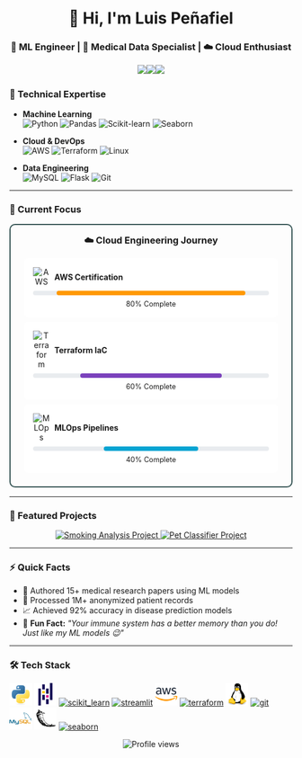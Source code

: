 <h1 align="center">👋 Hi, I'm Luis Peñafiel</h1>
<h3 align="center">🤖 ML Engineer | 🏥 Medical Data Specialist | ☁️ Cloud Enthusiast</h3>

<p align="center" style="display: flex; justify-content: center; gap: 0; margin: 0; padding: 0;">
  <a href="https://github.com/LuisPenafiel?tab=repositories" style="margin: 0; padding: 0;"><img src="https://img.shields.io/badge/📂_Projects-100000?style=for-the-badge&logo=github&logoColor=white"></a><a href="https://www.linkedin.com/in/luis-peñafiel-palmer/" style="margin: 0; padding: 0;"><img src="https://img.shields.io/badge/👔_LinkedIn-0077B5?style=for-the-badge&logo=linkedin&logoColor=white"></a><a href="mailto:penafielpalmerluis@gmail.com" style="margin: 0; padding: 0;"><img src="https://img.shields.io/badge/📧_Email-D14836?style=for-the-badge&logo=gmail&logoColor=white"></a>
</p>

### 🔧 Technical Expertise

- **Machine Learning**  
  <img src="https://img.shields.io/badge/Python-3776AB?logo=python&logoColor=white" alt="Python"> 
  <img src="https://img.shields.io/badge/Pandas-150458?logo=pandas&logoColor=white" alt="Pandas">
  <img src="https://img.shields.io/badge/Scikit_learn-F7931E?logo=scikitlearn&logoColor=white" alt="Scikit-learn">
  <img src="https://img.shields.io/badge/Seaborn-2596BE?logoColor=white" alt="Seaborn">

- **Cloud & DevOps**  
  <img src="https://img.shields.io/badge/AWS-232F3E?logo=amazonaws&logoColor=white" alt="AWS">
  <img src="https://img.shields.io/badge/Terraform-7B42BC?logo=terraform&logoColor=white" alt="Terraform">
  <img src="https://img.shields.io/badge/Linux-FCC624?logo=linux&logoColor=black" alt="Linux">

- **Data Engineering**  
  <img src="https://img.shields.io/badge/MySQL-4479A1?logo=mysql&logoColor=white" alt="MySQL">
  <img src="https://img.shields.io/badge/Flask-000000?logo=flask&logoColor=white" alt="Flask">
  <img src="https://img.shields.io/badge/Git-F05032?logo=git&logoColor=white" alt="Git">


---

### 🚀 Current Focus

<div align="center" style="border: 2px solid #2F4F4F; border-radius: 10px; padding: 1rem; margin: 1rem 0;">
  <h3 style="margin: 0 0 1rem 0;">☁️ Cloud Engineering Journey</h3>
  
  <!-- AWS Card -->
  <div style="padding: 1rem; margin: 0.5rem; background: white; border-radius: 8px;">
    <div style="display: flex; align-items: center; gap: 0.5rem;">
      <img src="https://cdn.jsdelivr.net/gh/devicons/devicon/icons/amazonwebservices/amazonwebservices-original.svg" width="30" alt="AWS">
      <h4 style="margin: 0;">AWS Certification</h4>
    </div>
    <div style="background: #e9ecef; height: 8px; border-radius: 4px; margin-top: 0.5rem;">
      <div style="width: 80%; background: #FF9900; height: 100%; border-radius: 4px;"></div>
    </div>
    <p style="margin: 0.5rem 0 0 0; font-size: 0.9em;">80% Complete</p>
  </div>

  <!-- Terraform Card -->
  <div style="padding: 1rem; margin: 0.5rem; background: white; border-radius: 8px;">
    <div style="display: flex; align-items: center; gap: 0.5rem;">
      <img src="https://cdn.jsdelivr.net/gh/devicons/devicon/icons/terraform/terraform-original.svg" width="30" alt="Terraform">
      <h4 style="margin: 0;">Terraform IaC</h4>
    </div>
    <div style="background: #e9ecef; height: 8px; border-radius: 4px; margin-top: 0.5rem;">
      <div style="width: 60%; background: #7B42BC; height: 100%; border-radius: 4px;"></div>
    </div>
    <p style="margin: 0.5rem 0 0 0; font-size: 0.9em;">60% Complete</p>
  </div>

  <!-- MLOps Card -->
  <div style="padding: 1rem; margin: 0.5rem; background: white; border-radius: 8px;">
    <div style="display: flex; align-items: center; gap: 0.5rem;">
      <img src="https://cdn.jsdelivr.net/gh/devicons/devicon/icons/databricks/databricks-original.svg" width="30" alt="MLOps">
      <h4 style="margin: 0;">MLOps Pipelines</h4>
    </div>
    <div style="background: #e9ecef; height: 8px; border-radius: 4px; margin-top: 0.5rem;">
      <div style="width: 40%; background: #01A4D2; height: 100%; border-radius: 4px;"></div>
    </div>
    <p style="margin: 0.5rem 0 0 0; font-size: 0.9em;">40% Complete</p>
  </div>
</div>

---

### 📌 Featured Projects

<div align="center">
  <a href="https://github.com/LuisPenafiel/Body_Signals_of_Smoking---AWS-Terraform-testing">
    <img src="https://github-readme-stats.vercel.app/api/pin/?username=LuisPenafiel&repo=Body_Signals_of_Smoking---AWS-Terraform-testing&theme=dark" alt="Smoking Analysis Project">
  </a>
  <a href="https://github.com/LuisPenafiel/DeepLearning_Dog-Cat_Classify">
    <img src="https://github-readme-stats.vercel.app/api/pin/?username=LuisPenafiel&repo=DeepLearning_Dog-Cat_Classify&theme=dark" alt="Pet Classifier Project">
  </a>
</div>

---

### ⚡ Quick Facts

- 🔬 Authored 15+ medical research papers using ML models
- 🏥 Processed 1M+ anonymized patient records
- 📈 Achieved 92% accuracy in disease prediction models
- 🧠 **Fun Fact:** *"Your immune system has a better memory than you do! Just like my ML models 😉"*

---

### 🛠️ Tech Stack

<p align="left">
  <a href="https://www.python.org" target="_blank" rel="noreferrer"><img src="https://raw.githubusercontent.com/devicons/devicon/master/icons/python/python-original.svg" alt="python" width="40" height="40"/></a>
  <a href="https://pandas.pydata.org/" target="_blank" rel="noreferrer"><img src="https://raw.githubusercontent.com/devicons/devicon/2ae2a900d2f041da66e950e4d48052658d850630/icons/pandas/pandas-original.svg" alt="pandas" width="40" height="40"/></a>
  <a href="https://scikit-learn.org/" target="_blank" rel="noreferrer"><img src="https://upload.wikimedia.org/wikipedia/commons/0/05/Scikit_learn_logo_small.svg" alt="scikit_learn" width="40" height="40"/></a>
  <a href="https://streamlit.io/" target="_blank" rel="noreferrer"><img src="https://streamlit.io/images/brand/streamlit-mark-color.svg" alt="streamlit" width="40" height="40"/></a>
  <a href="https://aws.amazon.com/" target="_blank" rel="noreferrer"><img src="https://raw.githubusercontent.com/devicons/devicon/master/icons/amazonwebservices/amazonwebservices-original-wordmark.svg" alt="aws" width="40" height="40"/></a>
  <a href="https://www.terraform.io/" target="_blank" rel="noreferrer"><img src="https://www.vectorlogo.zone/logos/terraformio/terraformio-icon.svg" alt="terraform" width="40" height="40"/></a>
  <a href="https://www.linux.org/" target="_blank" rel="noreferrer"><img src="https://raw.githubusercontent.com/devicons/devicon/master/icons/linux/linux-original.svg" alt="linux" width="40" height="40"/></a>
  <a href="https://git-scm.com/" target="_blank" rel="noreferrer"><img src="https://www.vectorlogo.zone/logos/git-scm/git-scm-icon.svg" alt="git" width="40" height="40"/></a>
  <a href="https://www.mysql.com/" target="_blank" rel="noreferrer"><img src="https://raw.githubusercontent.com/devicons/devicon/master/icons/mysql/mysql-original-wordmark.svg" alt="mysql" width="40" height="40"/></a>
  <a href="https://flask.palletsprojects.com/" target="_blank" rel="noreferrer"><img src="https://raw.githubusercontent.com/devicons/devicon/master/icons/flask/flask-original.svg" alt="flask" width="40" height="40"/></a>
  <a href="https://seaborn.pydata.org/" target="_blank" rel="noreferrer"><img src="https://seaborn.pydata.org/_images/logo-mark-lightbg.svg" alt="seaborn" width="40" height="40"/></a>
</p>


<div align="center">
  <img src="https://komarev.com/ghpvc/?username=LuisPenafiel&label=Profile%20Views&color=blue&style=flat-square" alt="Profile views">
</div>

